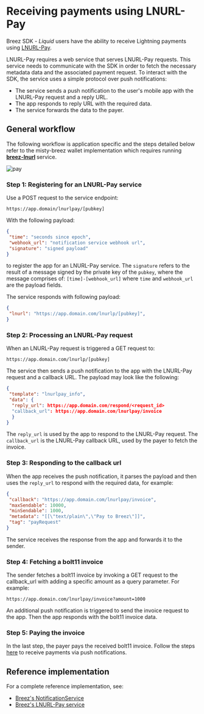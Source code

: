 # Receiving payments using LNURL-Pay

Breez SDK - *Liquid* users have the ability to receive Lightning payments using [LNURL-Pay](https://github.com/lnurl/luds/blob/luds/06.md).

LNURL-Pay requires a web service that serves LNURL-Pay requests. This service needs to communicate with the SDK in order to fetch the necessary metadata data and the associated payment request.
To interact with the SDK, the service uses a simple protocol over push notifications:
* The service sends a push notification to the user's mobile app with the LNURL-Pay request and a reply URL.
* The app responds to reply URL with the required data.
* The service forwards the data to the payer.

## General workflow
The following workflow is application specific and the steps detailed below refer to the misty-breez wallet implementation which requires running <b>[breez-lnurl](https://github.com/breez/breez-lnurl) </b>service.

![pay](https://github.com/breez/breez-sdk-docs/assets/5394889/ef0a3111-3604-4789-89c6-23adbd7e5d52)

### Step 1: Registering for an LNURL-Pay service
Use a POST request to the service endpoint:

```
https://app.domain/lnurlpay/[pubkey]
```
With the following payload:

```json
{
 "time": "seconds since epoch",
 "webhook_url": "notification service webhook url",
 "signature": "signed payload"
}
```

to register the app for an LNURL-Pay service.
The ```signature``` refers to the result of a message signed by the private key of the ```pubkey```, where the message comprises of: ```[time]-[webhook_url]``` where ```time``` and ```webhook_url``` are the payload fields.

The service responds with following payload: 
```json
{
 "lnurl": "https://app.domain.com/lnurlp/[pubkey]", 
}
```

### Step 2: Processing an LNURL-Pay request
When an LNURL-Pay request is triggered a GET request to:
```
https://app.domain.com/lnurlp/[pubkey]
```
The service then sends a push notification to the app with the LNURL-Pay request and a callback URL. The payload may look like the following:

```json
{
 "template": "lnurlpay_info",
 "data": {  
  "reply_url": https://app.domain.com/respond/<request_id>
  "callback_url": https://app.domain.com/lnurlpay/invoice
  }
}
```

The ```reply_url``` is used by the app to respond to the LNURL-Pay request.
The ```callback_url``` is the LNURL-Pay callback URL, used by the payer to fetch the invoice.

### Step 3: Responding to the callback url
When the app receives the push notification, it parses the payload and then uses the ```reply_url``` to respond with the required data, for example:

```json
{
 "callback": "https://app.domain.com/lnurlpay/invoice",
 "maxSendable": 10000,
 "minSendable": 1000,
 "metadata": "[[\"text/plain\",\"Pay to Breez\"]]",
 "tag": "payRequest"
}
```

The service receives the response from the app and forwards it to the sender.

### Step 4: Fetching a bolt11 invoice

The sender fetches a bolt11 invoice by invoking a GET request to the callback_url with adding a specific amount as a query parameter. For example: 
```
https://app.domain.com/lnurlpay/invoice?amount=1000
```
An additional push notification is triggered to send the invoice request to the app. Then the app responds with the bolt11 invoice data.

### Step 5: Paying the invoice
In the last step, the payer pays the received bolt11 invoice. Follow the steps [here](/notifications/getting_started.md) to receive payments via push notifications.

## Reference implementation
For a complete reference implementation, see:
* [Breez's NotificationService](https://github.com/breez/misty-breez/blob/main/ios/Breez%20Notification%20Service%20Extension/NotificationService.swift)
* [Breez's LNURL-Pay service](https://github.com/breez/breez-lnurl)
